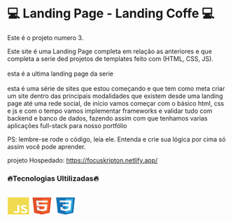 # 💻 Landing Page - Landing Coffe 💻

Este é o projeto numero 3.

Este site é uma Landing Page completa em relação as anteriores e que completa a serie ded projetos de templates feito com (HTML, CSS, JS). <br/><br/>
esta é a ultima landing page da serie<br/><br/>
esta é uma série de sites que estou começando e que tem como meta criar um site dentro das principais modalidades que existem desde uma landing page até uma rede social, de início vamos começar com o básico html, css e js e com o tempo vamos implementar frameworks e validar tudo com backend e banco de dados, fazendo assim com que tenhamos varias aplicações full-stack para nosso portfólio


PS: lembre-se rode o código, leia ele. Entenda e crie sua lógica por cima só assim você pode aprender.

projeto Hospedado: https://focuskripton.netlify.app/

 <h3>🔥Tecnologias Ultilizadas🔥</h3>
  
 <div style="display: inline_block"><br>
  <img align="center" alt="Rafa-Js" height="40" width="50" src="https://raw.githubusercontent.com/devicons/devicon/master/icons/javascript/javascript-plain.svg">   
  <img align="center" alt="Rafa-HTML" height="40" width="50" src="https://raw.githubusercontent.com/devicons/devicon/master/icons/html5/html5-original.svg">
  <img align="center" alt="Rafa-CSS" height="40" width="50" src="https://raw.githubusercontent.com/devicons/devicon/master/icons/css3/css3-original.svg">
